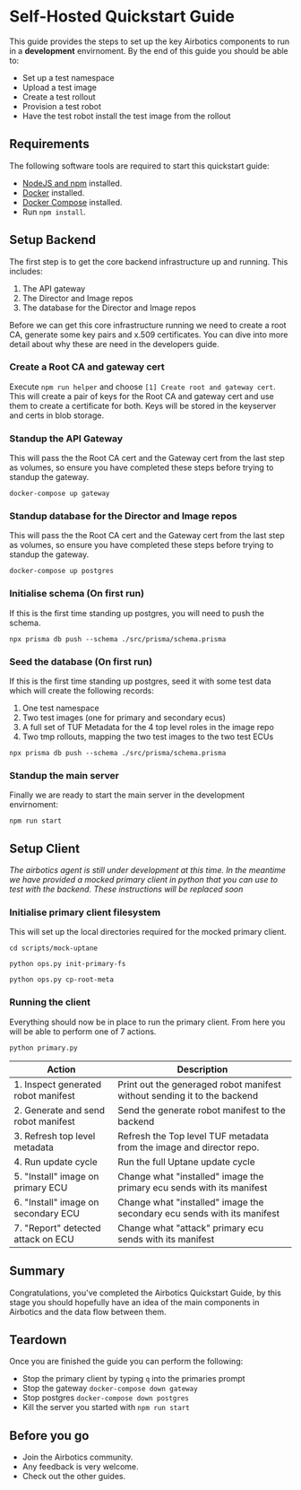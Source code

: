 # Self-Hosted Quickstart Guide

This guide provides the steps to set up the key Airbotics components to run in a **development** envirnoment. By the end of this guide you should be able to:

* Set up a test namespace
* Upload a test image
* Create a test rollout
* Provision a test robot
* Have the test robot install the test image from the rollout


## Requirements
The following software tools are required to start this quickstart guide: 
* [NodeJS and npm](https://docs.npmjs.com/downloading-and-installing-node-js-and-npm) installed.
* [Docker](https://docs.docker.com/get-docker/) installed.
* [Docker Compose](https://docs.docker.com/compose/install/) installed.
* Run `npm install`.


## Setup Backend
The first step is to get the core backend infrastructure up and running. This includes:
1. The API gateway
2. The Director and Image repos
3. The database for the Director and Image repos 

Before we can get this core infrastructure running we need to create a root CA, generate some key pairs and x.509 certificates. You can dive into more detail about why these are need in the developers guide.

### Create a Root CA and gateway cert
Execute `npm run helper` and choose `[1] Create root and gateway cert`. This will create a pair of keys for the Root CA and gateway cert and use them to create a certificate for both. Keys will be stored in the keyserver and certs in blob storage.

### Standup the API Gateway
This will pass the the Root CA cert and the Gateway cert from the last step as volumes, so ensure you have completed these steps before trying to standup the gateway.

```
docker-compose up gateway
```

### Standup database for the Director and Image repos
This will pass the the Root CA cert and the Gateway cert from the last step as volumes, so ensure you have completed these steps before trying to standup the gateway.

```
docker-compose up postgres
```


### Initialise schema (On first run)
If this is the first time standing up postgres, you will need to push the schema. 
```
npx prisma db push --schema ./src/prisma/schema.prisma 
```


### Seed the database (On first run)
If this is the first time standing up postgres, seed it with some test data which will create the following records:
1. One test namespace
2. Two test images (one for primary and secondary ecus) 
3. A full set of TUF Metadata for the 4 top level roles in the image repo
4. Two tmp rollouts, mapping the two test images to the two test ECUs

```
npx prisma db push --schema ./src/prisma/schema.prisma 
```

### Standup the main server
Finally we are ready to start the main server in the development envirnoment:

```
npm run start 
```


## Setup Client 
*The airbotics agent is still under development at this time. In the meantime we have provided a mocked primary client in python that you can use to test with the backend. These instructions will be replaced soon*

### Initialise primary client filesystem
This will set up the local directories required for the mocked primary client.
```
cd scripts/mock-uptane

python ops.py init-primary-fs 

python ops.py cp-root-meta
```

### Running the client
Everything should now be in place to run the primary client. From here you will be able to perform one of 7 actions.
```
python primary.py
```

| Action                                  | Description                                                              |
| ----------------------------------------| ------------------------------------------------------------------------ |
| 1. Inspect generated robot manifest     | Print out the generaged robot manifest without sending it to the backend |
| 2. Generate and send robot manifest     | Send the generate robot manifest to the backend                          | 
| 3. Refresh top level metadata           | Refresh the Top level TUF metadata from the image and director repo.     |
| 4. Run update cycle                     | Run the full Uptane update cycle                                         |
| 5. "Install" image on primary ECU       | Change what "installed" image the primary ecu sends with its manifest    |
| 6. "Install" image on secondary ECU     | Change what "installed" image the secondary ecu sends with its manifest  |
| 7. "Report" detected attack on ECU      | Change what "attack" primary ecu sends with its manifest                 |



## Summary
Congratulations, you've completed the Airbotics Quickstart Guide, by this stage you should hopefully have an idea of the main components in Airbotics and the data flow between them.


## Teardown 
Once you are finished the guide you can perform the following:

* Stop the primary client by typing `q` into the primaries prompt
* Stop the gateway `docker-compose down gateway`
* Stop postgres `docker-compose down postgres`
* Kill the server you started with `npm run start`


## Before you go
* Join the Airbotics community.
* Any feedback is very welcome.
* Check out the other guides.